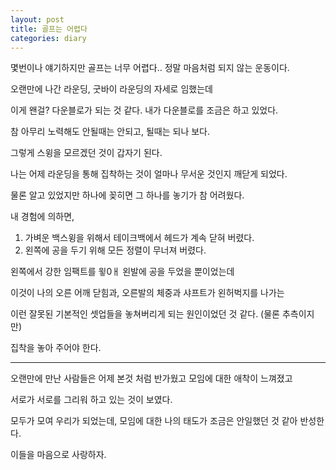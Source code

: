 ```yaml
---
layout: post
title: 골프는 어렵다
categories: diary
---
```


몇번이나 얘기하지만 골프는 너무 어렵다.. 정말 마음처럼 되지 않는 운동이다.

오랜만에 나간 라운딩, 굿바이 라운딩의 자세로 임했는데

이게 왠걸? 다운블로가 되는 것 같다. 내가 다운블로를 조금은 하고 있었다.

참 아무리 노력해도 안될때는 안되고, 될때는 되나 보다.

그렇게 스윙을 모르겠던 것이 갑자기 된다.


나는 어제 라운딩을 통해 집착하는 것이 얼마나 무서운 것인지 깨닫게 되었다.

물론 알고 있었지만 하나에 꽂히면 그 하나를 놓기가 참 어려웠다.

내 경험에 의하면,

1. 가벼운 백스윙을 위해서 테이크백에서 헤드가 계속 닫혀 버렸다.
2. 왼쪽에 공을 두기 위해 모든 정렬이 무너져 버렸다.

왼쪽에서 강한 임팩트를 윟0ㅐ 왼발에 공을 두었을 뿐이었는데

이것이 나의 오른 어깨 닫힘과, 오른발의 체중과 샤프트가 왼허벅지를 나가는 

이런 잘못된 기본적인 셋업들을 놓쳐버리게 되는 원인이었던 것 같다. (물론 추측이지만)

집착을 놓아 주어야 한다.

---

오랜만에 만난 사람들은 어제 본것 처럼 반가웠고 모임에 대한 애착이 느껴졌고

서로가 서로를 그리워 하고 있는 것이 보였다.

모두가 모여 우리가 되었는데, 모임에 대한 나의 태도가 조금은 안일했던 것 같아 반성한다.

이들을 마음으로 사랑하자.